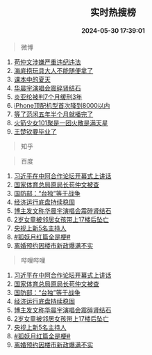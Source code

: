 <div align="center"><h2>实时热搜榜</h2><h4>2024-05-30 17:39:01</h4></div>

> 微博  

1. [苟仲文涉嫌严重违纪违法](https://s.weibo.com/weibo?q=%23%E8%8B%9F%E4%BB%B2%E6%96%87%E6%B6%89%E5%AB%8C%E4%B8%A5%E9%87%8D%E8%BF%9D%E7%BA%AA%E8%BF%9D%E6%B3%95%23&t=31&band_rank=1&Refer=top)<br />
2. [海底捞玩具大人不能随便拿了](https://s.weibo.com/weibo?q=%23%E6%B5%B7%E5%BA%95%E6%8D%9E%E7%8E%A9%E5%85%B7%E5%A4%A7%E4%BA%BA%E4%B8%8D%E8%83%BD%E9%9A%8F%E4%BE%BF%E6%8B%BF%E4%BA%86%23&t=31&band_rank=2&Refer=top)<br />
3. [课本中的夏天](https://s.weibo.com/weibo?q=%23%E8%AF%BE%E6%9C%AC%E4%B8%AD%E7%9A%84%E5%A4%8F%E5%A4%A9%23&t=31&band_rank=3&Refer=top)<br />
4. [华晨宇演唱会震碎肾结石](https://s.weibo.com/weibo?q=%23%E5%8D%8E%E6%99%A8%E5%AE%87%E6%BC%94%E5%94%B1%E4%BC%9A%E9%9C%87%E7%A2%8E%E8%82%BE%E7%BB%93%E7%9F%B3%23&t=31&band_rank=4&Refer=top)<br />
5. [炎亚纶被判7个月缓刑3年](https://s.weibo.com/weibo?q=%23%E7%82%8E%E4%BA%9A%E7%BA%B6%E8%A2%AB%E5%88%A47%E4%B8%AA%E6%9C%88%E7%BC%93%E5%88%913%E5%B9%B4%23&t=31&band_rank=5&Refer=top)<br />
6. [iPhone顶配机型首次降到8000以内](https://s.weibo.com/weibo?q=%23iPhone%E9%A1%B6%E9%85%8D%E6%9C%BA%E5%9E%8B%E9%A6%96%E6%AC%A1%E9%99%8D%E5%88%B08000%E4%BB%A5%E5%86%85%23&t=31&band_rank=6&Refer=top)<br />
7. [等了范闲五年半个月就播完了](https://s.weibo.com/weibo?q=%23%E7%AD%89%E4%BA%86%E8%8C%83%E9%97%B2%E4%BA%94%E5%B9%B4%E5%8D%8A%E4%B8%AA%E6%9C%88%E5%B0%B1%E6%92%AD%E5%AE%8C%E4%BA%86%23&t=31&band_rank=7&Refer=top)<br />
8. [火箭少女101聚是一团火散是满天星](https://s.weibo.com/weibo?q=%E7%81%AB%E7%AE%AD%E5%B0%91%E5%A5%B3101%E8%81%9A%E6%98%AF%E4%B8%80%E5%9B%A2%E7%81%AB%E6%95%A3%E6%98%AF%E6%BB%A1%E5%A4%A9%E6%98%9F&t=31&band_rank=8&Refer=top)<br />
9. [王楚钦要毕业了](https://s.weibo.com/weibo?q=%23%E7%8E%8B%E6%A5%9A%E9%92%A6%E8%A6%81%E6%AF%95%E4%B8%9A%E4%BA%86%23&t=31&band_rank=9&Refer=top)<br />

> 知乎  


> 百度  

1. [习近平在中阿合作论坛开幕式上讲话](https://www.baidu.com/s?wd=%E4%B9%A0%E8%BF%91%E5%B9%B3%E5%9C%A8%E4%B8%AD%E9%98%BF%E5%90%88%E4%BD%9C%E8%AE%BA%E5%9D%9B%E5%BC%80%E5%B9%95%E5%BC%8F%E4%B8%8A%E8%AE%B2%E8%AF%9D&sa=fyb_news&rsv_dl=fyb_news)<br />
2. [国家体育总局原局长苟仲文被查](https://www.baidu.com/s?wd=%E5%9B%BD%E5%AE%B6%E4%BD%93%E8%82%B2%E6%80%BB%E5%B1%80%E5%8E%9F%E5%B1%80%E9%95%BF%E8%8B%9F%E4%BB%B2%E6%96%87%E8%A2%AB%E6%9F%A5&sa=fyb_news&rsv_dl=fyb_news)<br />
3. [国防部：“台独”等于战争](https://www.baidu.com/s?wd=%E5%9B%BD%E9%98%B2%E9%83%A8%EF%BC%9A%E2%80%9C%E5%8F%B0%E7%8B%AC%E2%80%9D%E7%AD%89%E4%BA%8E%E6%88%98%E4%BA%89&sa=fyb_news&rsv_dl=fyb_news)<br />
4. [经济运行底盘持续稳固](https://www.baidu.com/s?wd=%E7%BB%8F%E6%B5%8E%E8%BF%90%E8%A1%8C%E5%BA%95%E7%9B%98%E6%8C%81%E7%BB%AD%E7%A8%B3%E5%9B%BA&sa=fyb_news&rsv_dl=fyb_news)<br />
5. [博主发文称华晨宇演唱会震碎肾结石](https://www.baidu.com/s?wd=%E5%8D%9A%E4%B8%BB%E5%8F%91%E6%96%87%E7%A7%B0%E5%8D%8E%E6%99%A8%E5%AE%87%E6%BC%94%E5%94%B1%E4%BC%9A%E9%9C%87%E7%A2%8E%E8%82%BE%E7%BB%93%E7%9F%B3&sa=fyb_news&rsv_dl=fyb_news)<br />
6. [2岁女童被邻居女孩带上17楼后坠亡](https://www.baidu.com/s?wd=2%E5%B2%81%E5%A5%B3%E7%AB%A5%E8%A2%AB%E9%82%BB%E5%B1%85%E5%A5%B3%E5%AD%A9%E5%B8%A6%E4%B8%8A17%E6%A5%BC%E5%90%8E%E5%9D%A0%E4%BA%A1&sa=fyb_news&rsv_dl=fyb_news)<br />
7. [央视上新5名主持人](https://www.baidu.com/s?wd=%E5%A4%AE%E8%A7%86%E4%B8%8A%E6%96%B05%E5%90%8D%E4%B8%BB%E6%8C%81%E4%BA%BA&sa=fyb_news&rsv_dl=fyb_news)<br />
8. [#狐妖月红篇全是梗#](https://www.baidu.com/s?wd=%23%E7%8B%90%E5%A6%96%E6%9C%88%E7%BA%A2%E7%AF%87%E5%85%A8%E6%98%AF%E6%A2%97%23&sa=fyb_news&rsv_dl=fyb_news)<br />
9. [离婚预约因楼市新政爆满不实](https://www.baidu.com/s?wd=%E7%A6%BB%E5%A9%9A%E9%A2%84%E7%BA%A6%E5%9B%A0%E6%A5%BC%E5%B8%82%E6%96%B0%E6%94%BF%E7%88%86%E6%BB%A1%E4%B8%8D%E5%AE%9E&sa=fyb_news&rsv_dl=fyb_news)<br />

> 哔哩哔哩  

1. [习近平在中阿合作论坛开幕式上讲话](https://www.baidu.com/s?wd=%E4%B9%A0%E8%BF%91%E5%B9%B3%E5%9C%A8%E4%B8%AD%E9%98%BF%E5%90%88%E4%BD%9C%E8%AE%BA%E5%9D%9B%E5%BC%80%E5%B9%95%E5%BC%8F%E4%B8%8A%E8%AE%B2%E8%AF%9D&sa=fyb_news&rsv_dl=fyb_news)<br />
2. [国家体育总局原局长苟仲文被查](https://www.baidu.com/s?wd=%E5%9B%BD%E5%AE%B6%E4%BD%93%E8%82%B2%E6%80%BB%E5%B1%80%E5%8E%9F%E5%B1%80%E9%95%BF%E8%8B%9F%E4%BB%B2%E6%96%87%E8%A2%AB%E6%9F%A5&sa=fyb_news&rsv_dl=fyb_news)<br />
3. [国防部：“台独”等于战争](https://www.baidu.com/s?wd=%E5%9B%BD%E9%98%B2%E9%83%A8%EF%BC%9A%E2%80%9C%E5%8F%B0%E7%8B%AC%E2%80%9D%E7%AD%89%E4%BA%8E%E6%88%98%E4%BA%89&sa=fyb_news&rsv_dl=fyb_news)<br />
4. [经济运行底盘持续稳固](https://www.baidu.com/s?wd=%E7%BB%8F%E6%B5%8E%E8%BF%90%E8%A1%8C%E5%BA%95%E7%9B%98%E6%8C%81%E7%BB%AD%E7%A8%B3%E5%9B%BA&sa=fyb_news&rsv_dl=fyb_news)<br />
5. [博主发文称华晨宇演唱会震碎肾结石](https://www.baidu.com/s?wd=%E5%8D%9A%E4%B8%BB%E5%8F%91%E6%96%87%E7%A7%B0%E5%8D%8E%E6%99%A8%E5%AE%87%E6%BC%94%E5%94%B1%E4%BC%9A%E9%9C%87%E7%A2%8E%E8%82%BE%E7%BB%93%E7%9F%B3&sa=fyb_news&rsv_dl=fyb_news)<br />
6. [2岁女童被邻居女孩带上17楼后坠亡](https://www.baidu.com/s?wd=2%E5%B2%81%E5%A5%B3%E7%AB%A5%E8%A2%AB%E9%82%BB%E5%B1%85%E5%A5%B3%E5%AD%A9%E5%B8%A6%E4%B8%8A17%E6%A5%BC%E5%90%8E%E5%9D%A0%E4%BA%A1&sa=fyb_news&rsv_dl=fyb_news)<br />
7. [央视上新5名主持人](https://www.baidu.com/s?wd=%E5%A4%AE%E8%A7%86%E4%B8%8A%E6%96%B05%E5%90%8D%E4%B8%BB%E6%8C%81%E4%BA%BA&sa=fyb_news&rsv_dl=fyb_news)<br />
8. [#狐妖月红篇全是梗#](https://www.baidu.com/s?wd=%23%E7%8B%90%E5%A6%96%E6%9C%88%E7%BA%A2%E7%AF%87%E5%85%A8%E6%98%AF%E6%A2%97%23&sa=fyb_news&rsv_dl=fyb_news)<br />
9. [离婚预约因楼市新政爆满不实](https://www.baidu.com/s?wd=%E7%A6%BB%E5%A9%9A%E9%A2%84%E7%BA%A6%E5%9B%A0%E6%A5%BC%E5%B8%82%E6%96%B0%E6%94%BF%E7%88%86%E6%BB%A1%E4%B8%8D%E5%AE%9E&sa=fyb_news&rsv_dl=fyb_news)<br />
